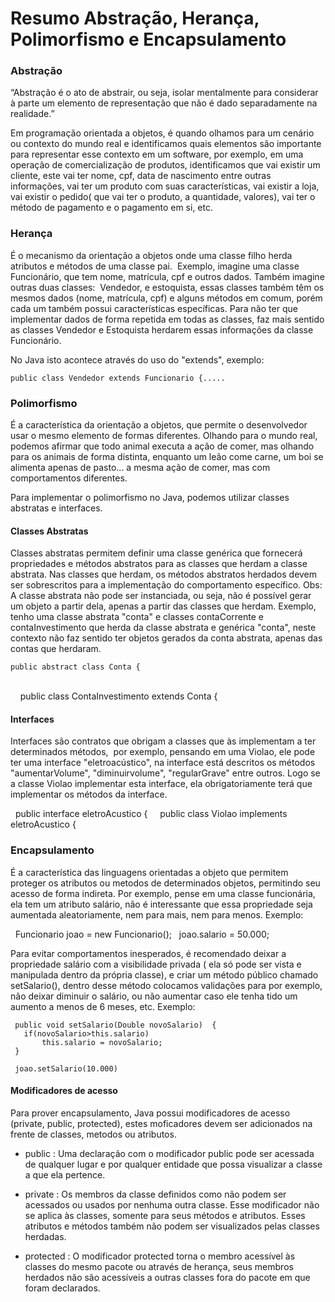 # Resumo Abstração, Herança, Polimorfismo e Encapsulamento


### Abstração

“Abstração é o ato de abstrair, ou seja, isolar mentalmente para considerar à parte um elemento de representação que não é dado separadamente na realidade.”

Em programação orientada a objetos, é quando olhamos para um cenário ou contexto do mundo real e identificamos quais elementos são importante para representar
esse contexto em um software, por exemplo, em uma operação de comercialização de produtos, identificamos que vai existir um cliente, este vai ter nome, cpf, data de nascimento
entre outras informações, vai ter um produto com suas características, vai existir a loja, vai existir o pedido( que vai ter o produto, a quantidade, valores), vai ter o método de pagamento e o pagamento em si, etc. 


### Herança

É o mecanismo da orientação a objetos onde uma classe filho herda atributos e métodos de uma classe pai.  Exemplo, imagine uma classe Funcionário, que tem nome, matrícula, cpf e outros dados. Também imagine outras duas classes:  Vendedor, e estoquista, essas classes também têm os mesmos dados (nome, matrícula, cpf) e alguns métodos em comum, porém cada um também possui características específicas. Para não ter que implementar dados de forma repetida em todas as classes, faz mais sentido as classes Vendedor e Estoquista herdarem essas informações da classe Funcionário.

No Java isto acontece através do uso do "extends", exemplo:

    public class Vendedor extends Funcionario {.....

### Polimorfismo

É a característica da orientação a objetos, que permite o desenvolvedor usar o mesmo elemento de formas diferentes. Olhando para o mundo real, podemos afirmar que todo animal executa a ação de comer, mas olhando para os animais de forma distinta, enquanto um leão come carne, um boi se alimenta apenas de pasto... a mesma ação de comer, 
mas com comportamentos diferentes.

Para implementar o polimorfismo no Java, podemos utilizar classes abstratas e interfaces.

#### Classes Abstratas

Classes abstratas permitem definir uma classe genérica que fornecerá propriedades e métodos abstratos para as classes que herdam a classe abstrata. Nas classes que herdam, os métodos abstratos herdados devem ser sobrescritos para a implementação do comportamento específico. Obs: A classe abstrata não pode ser instanciada, ou seja,
não é possível gerar um objeto a partir dela, apenas a partir das classes que herdam. Exemplo, tenho uma classe abstrata "conta" e classes contaCorrente e contaInvestimento
que herda da classe abstrata e genérica "conta", neste contexto não faz sentido ter objetos gerados da conta abstrata, apenas das contas que herdaram.

    public abstract class Conta {
   
    public class ContaInvestimento extends Conta {

#### Interfaces

Interfaces são contratos que obrigam a classes que às implementam a ter determinados métodos,  por exemplo, pensando em uma Violao, ele pode ter uma interface "eletroacústico", na interface está descritos os métodos "aumentarVolume", "diminuirvolume", "regularGrave" entre outros. Logo se a classe Violao implementar esta interface, ela obrigatoriamente terá que implementar os métodos da interface.

      public interface eletroAcustico { 
  
      public class Violao implements eletroAcustico { 


### Encapsulamento

É a característica das linguagens orientadas a objeto que permitem proteger os atributos ou metodos de determinados objetos, permitindo seu acesso de forma indireta.
Por exemplo, pense em uma classe funcionária, ela tem um atributo salário, não é interessante que essa propriedade seja aumentada aleatoriamente, nem para mais, nem para menos. Exemplo:

      Funcionario joao = new Funcionario();
      joao.salario = 50.000;

Para evitar comportamentos inesperados, é recomendado deixar a propriedade salário com a visibilidade privada ( ela só pode ser vista e manipulada dentro da própria classe), e criar um método público chamado setSalario(), dentro desse método colocamos validações para por exemplo, não deixar diminuir o salário, ou não aumentar caso ele
tenha tido um aumento a menos de 6 meses, etc. Exemplo: 

     public void setSalario(Double novoSalario)  {
       if(novoSalario>this.salario)
           this.salario = novoSalario;
     }
       
     joao.setSalario(10.000)

#### Modificadores de acesso

Para prover encapsulamento, Java possui modificadores de acesso (private, public, protected), estes moficadores devem ser adicionados na frente de classes, metodos ou atributos.

  * public : Uma declaração com o modificador public pode ser acessada de qualquer lugar e por qualquer entidade que possa visualizar a classe a que ela pertence.
  
  * private : Os membros da classe definidos como não podem ser acessados ou usados por nenhuma outra classe. Esse modificador não se aplica às classes, somente para seus métodos e atributos. Esses atributos e métodos também não podem ser visualizados pelas classes herdadas.

  * protected : O modificador protected torna o membro acessível às classes do mesmo pacote ou através de herança, seus membros herdados não são acessíveis a outras classes fora do pacote em que foram declarados.  
  



